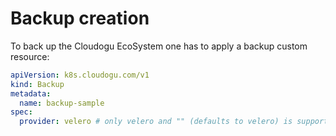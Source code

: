 # Backup creation

To back up the Cloudogu EcoSystem one has to apply a backup custom resource:

```yaml
apiVersion: k8s.cloudogu.com/v1
kind: Backup
metadata:
  name: backup-sample
spec:
  provider: velero # only velero and "" (defaults to velero) is supported.
```